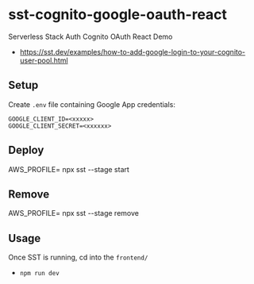 # sst-cognito-google-oauth-react

Serverless Stack Auth Cognito OAuth React Demo

- https://sst.dev/examples/how-to-add-google-login-to-your-cognito-user-pool.html

## Setup

Create `.env` file containing Google App credentials:

```
GOOGLE_CLIENT_ID=<xxxxx>
GOOGLE_CLIENT_SECRET=<xxxxxx>
```

## Deploy

AWS_PROFILE=<PROFILE> npx sst --stage <STAGE> start

## Remove

AWS_PROFILE=<PROFILE> npx sst --stage <STAGE> remove

## Usage

Once SST is running, cd into the `frontend/`

- `npm run dev`
